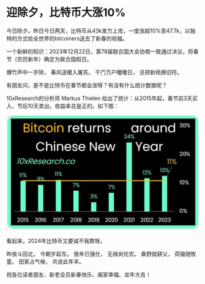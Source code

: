 # 迎除夕，比特币大涨10%

今日除夕。昨日今日两天，比特币从43k发力上攻，一度涨超10%至47.7k，以独特的方式给全世界的bitcoiners送去了新春的祝福。

一个新鲜的知识：2023年12月22日，第78届联合国大会协商一致通过决议，将春节（农历新年）确定为联合国假日。

爆竹声中一岁除，
春风送暖入屠苏。
千门万户曈曈日，
总把新桃换旧符。

有朋友问，是不是比特币在春节都会涨呀？有没有什么统计数据呢？

10xResearch的分析师 Markus Thielen 给出了统计：从2015年起，春节前3天买入、节后10天卖出，收益率总是正的。如下图：

![](2024-02-09-A01.jpeg)

看起来，2024年比特币又要诚不我欺呀。

昨夜斗回北，
今朝岁起东。
我年已强仕，
无禄尚忧农。
桑野就耕父，
荷锄随牧童。
田家占气候，
共说此年丰。

祝各位读者朋友、新老会员新春快乐、阖家幸福、龙年大吉！

